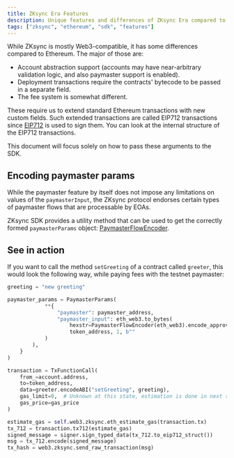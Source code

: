 ```yaml
---
title: ZKsync Era Features
description: Unique features and differences of ZKsync Era compared to Ethereum.
tags: ["zksync", "ethereum", "sdk", "features"]
---
```


While ZKsync is mostly Web3-compatible, it has some differences compared to Ethereum. The major of those are:

- Account abstraction support (accounts may have near-arbitrary validation logic, and also
  paymaster support is enabled).
- Deployment transactions require the contracts' bytecode to be passed in a separate field.
- The fee system is somewhat different.

These require us to extend standard Ethereum transactions with new custom fields. Such extended transactions
are called EIP712 transactions since [EIP712](https://eips.ethereum.org/EIPS/eip-712) is used to sign them.
You can look at the internal structure of the EIP712 transactions.

This document will focus solely on how to pass these arguments to the SDK.

## Encoding paymaster params

While the paymaster feature by itself does not impose any limitations on values of the `paymasterInput`,
the ZKsync protocol endorses certain types of paymaster flows that are processable by EOAs.

ZKsync SDK provides a utility method that can be used to get the correctly formed `paymasterParams` object:
[PaymasterFlowEncoder](/zksync-era/sdk/python/api/utilities/paymaster-utils#paymasterflowencoder).

## See in action

If you want to call the method `setGreeting` of a contract called `greeter`, this would look the following way,
while paying fees with the testnet paymaster:

```python
greeting = "new greeting"

paymaster_params = PaymasterParams(
            **{
                "paymaster": paymaster_address,
                "paymaster_input": eth_web3.to_bytes(
                    hexstr=PaymasterFlowEncoder(eth_web3).encode_approval_based(
                    token_address, 1, b""
            )
        ),
    }
)

transaction = TxFunctionCall(
    from_=account.address,
    to=token_address,
    data=greeter.encodeABI("setGreeting", greeting),
    gas_limit=0,  # Unknown at this state, estimation is done in next step
    gas_price=gas_price
)

estimate_gas = self.web3.zksync.eth_estimate_gas(transaction.tx)
tx_712 = transaction.tx712(estimate_gas)
signed_message = signer.sign_typed_data(tx_712.to_eip712_struct())
msg = tx_712.encode(signed_message)
tx_hash = web3.zksync.send_raw_transaction(msg)
```
